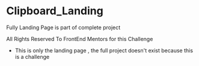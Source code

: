 # Clipboard_Landing
Fully Landing Page is part of complete project

All Rights Reserved To FrontEnd Mentors for this Challenge
* This is only the landing page , the full project doesn't exist because this is a challenge
